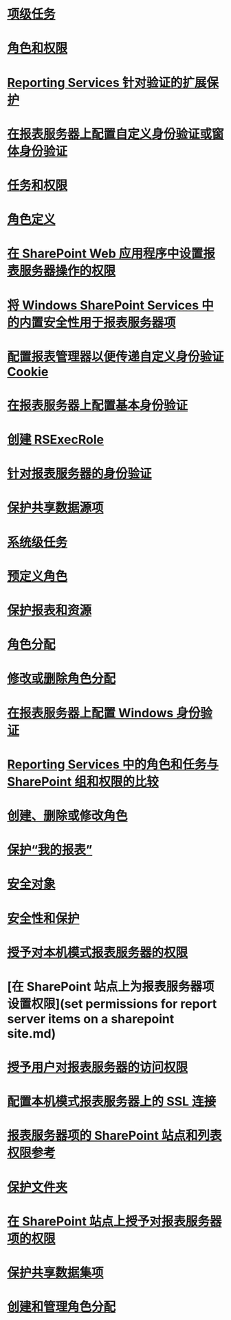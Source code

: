 # [项级任务](item-level-tasks.md)
# [角色和权限](roles-and-permissions-reporting-services.md)
# [Reporting Services 针对验证的扩展保护](extended-protection-for-authentication-with-reporting-services.md)
# [在报表服务器上配置自定义身份验证或窗体身份验证](configure-custom-or-forms-authentication-on-the-report-server.md)
# [任务和权限](tasks-and-permissions.md)
# [角色定义](role-definitions.md)
# [在 SharePoint Web 应用程序中设置报表服务器操作的权限](set-permissions-for-report-server-operations-in-a-sharepoint-web-application.md)
# [将 Windows SharePoint Services 中的内置安全性用于报表服务器项](use-built-in-security-in-windows-sharepoint-services-for-report-server-items.md)
# [配置报表管理器以便传递自定义身份验证 Cookie](configure-the-web-portal-to-pass-custom-authentication-cookies.md)
# [在报表服务器上配置基本身份验证](configure-basic-authentication-on-the-report-server.md)
# [创建 RSExecRole](create-the-rsexecrole.md)
# [针对报表服务器的身份验证](authentication-with-the-report-server.md)
# [保护共享数据源项](secure-shared-data-source-items.md)
# [系统级任务](system-level-tasks.md)
# [预定义角色](predefined-roles.md)
# [保护报表和资源](secure-reports-and-resources.md)
# [角色分配](role-assignments.md)
# [修改或删除角色分配](modify-or-delete-a-role-assignment-report-manager.md)
# [在报表服务器上配置 Windows 身份验证](configure-windows-authentication-on-the-report-server.md)
# [Reporting Services 中的角色和任务与 SharePoint 组和权限的比较](reporting-services-roles-tasks-vs-sharepoint-groups-permissions.md)
# [创建、删除或修改角色](create-delete-or-modify-a-role-management-studio.md)
# [保护“我的报表”](secure-my-reports.md)
# [安全对象](securable-items.md)
# [安全性和保护](reporting-services-security-and-protection.md)
# [授予对本机模式报表服务器的权限](granting-permissions-on-a-native-mode-report-server.md)
# [在 SharePoint 站点上为报表服务器项设置权限](set permissions for report server items on a sharepoint site.md)
# [授予用户对报表服务器的访问权限](grant-user-access-to-a-report-server-report-manager.md)
# [配置本机模式报表服务器上的 SSL 连接](configure-ssl-connections-on-a-native-mode-report-server.md)
# [报表服务器项的 SharePoint 站点和列表权限参考](sharepoint-site-and-list-permission-reference-for-report-server-items.md)
# [保护文件夹](secure-folders.md)
# [在 SharePoint 站点上授予对报表服务器项的权限](granting-permissions-on-report-server-items-on-a-sharepoint-site.md)
# [保护共享数据集项](secure-shared-dataset-items.md)
# [创建和管理角色分配](create-and-manage-role-assignments.md)
